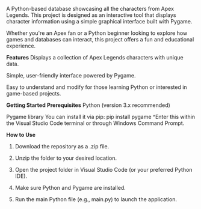 A Python-based database showcasing all the characters from Apex Legends. This project is designed as an interactive tool that displays character information using a simple graphical interface built with Pygame.

Whether you're an Apex fan or a Python beginner looking to explore how games and databases can interact, this project offers a fun and educational experience.

**Features**
Displays a collection of Apex Legends characters with unique data.

Simple, user-friendly interface powered by Pygame.

Easy to understand and modify for those learning Python or interested in game-based projects.

**Getting Started**
**Prerequisites**
Python (version 3.x recommended)

Pygame library
You can install it via pip:
pip install pygame
^Enter this within the Visual Studio Code terminal or through Windows Command Prompt.

**How to Use**
1. Download the repository as a .zip file.

2. Unzip the folder to your desired location.

3. Open the project folder in Visual Studio Code (or your preferred Python IDE).

4. Make sure Python and Pygame are installed.

5. Run the main Python file (e.g., main.py) to launch the application.

